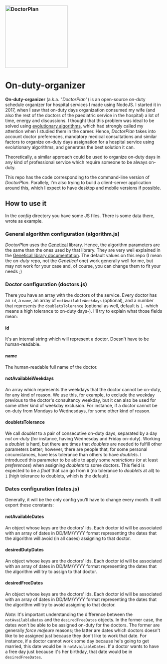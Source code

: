 ### <img src="https://juanramirez.github.io/assets/images/projects/doctorplan/logo-dark.png" alt="DoctorPlan" width="200"/>

# On-duty-organizer
**On-duty-organizer** (a.k.a. "_DoctorPlan_") is an open-source on-duty schedule organizer for hospital services I made using NodeJS. I started it in 2017, when I saw that on-duty days organization consumed my wife (and also the rest of the doctors of the paediatric service in the hospital) a lot of time, energy and discussions. I thought that this problem was ideal to be solved using [evolutionary algorithms](https://en.wikipedia.org/wiki/Evolutionary_algorithm), which had strongly called my attention when I studied them in the career. Hence, _DoctorPlan_ takes into account doctor preferences, mandatory medical consultations and similar factors to organize on-duty days assignation for a hospital service using evolutionary algorithms, and generates the best solution it can.

Theoretically, a similar approach could be used to organize on-duty days in any kind of professional service which require someone to be always on-duty.

This repo has the code corresponding to the command-line version of _DoctorPlan_. Parallely, I'm also trying to build a client-server application around this, which I expect to have desktop and mobile versions if possible.

## How to use it
In the *config* directory you have some JS files. There is some data there, wrote as example.

### General algorithm configuration (algorithm.js)
_DoctorPlan_ uses the [Genetical](https://github.com/rubenjgarcia/genetical) library. Hence, the algorithm parameters are the same than the ones used by that library. They are very well explained in the [Genetical library documentation](https://github.com/rubenjgarcia/genetical#usage). The default values on this repo (I mean the _on-duty_ repo, not the _Genetical_ one) work generally well for me, but may not work for your case and, of course, you can change them to fit your needs ;)

### Doctor configuration (doctors.js)
There you have an array with the doctors of the service. Every doctor has an `id`, a `name`, an array of `notAvailableWeekdays` (optional), and a number that represents the `doubletsTolerance` (optional as well, default is `1` -which means a high tolerance to on-duty days-). I'll try to explain what those fields mean:

#### id
It's an internal string which will represent a doctor. Doesn't have to be human-readable.

#### name
The human-readable full name of the doctor.

#### notAvailableWeekdays
An array which represents the weekdays that the doctor cannot be on-duty, for any kind of reason. We use this, for example, to exclude the weekday previous to the doctor's consultancy weekday, but it can also be used for some other kind of weekday exclusion. For instance, if a doctor cannot be on-duty from Mondays to Wednesdays, for some other kind of reason.

#### doubletsTolerance
We call _doublet_ to a pair of consecutive on-duty days, separated by a day _not on-duty_ (for instance, having Wednesday and Friday on-duty). Working a _doublet_ is hard, but there are times that _doublets_ are needed to fulfill other parameters better; however, there are people that, for some personal circumstances, have less tolerance than others to have _doublets_. I introduced this parameter to be able to apply some _restrictions_ (or at least _preferences_) when assigning _doublets_ to some doctors. This field is expected to be a _float_ that can go from `0` (no tolerance to _doublets_ at all) to `1` (high tolerance to doublets, which is the default).

### Dates configuration (dates.js)
Generally, it will be the only config you'll have to change every month. It will export these constants:

#### notAvailableDates
An object whose keys are the doctors' ids. Each doctor id will be associated with an array of dates in DD/MM/YYYY format representing the dates that the algorithm will avoid (in all cases) assigning to that doctor.

#### desiredDutyDates
An object whose keys are the doctors' ids. Each doctor id will be associated with an array of dates in DD/MM/YYYY format representing the dates that the algorithm will try to assign to that doctor.

#### desiredFreeDates
An object whose keys are the doctors' ids. Each doctor id will be associated with an array of dates in DD/MM/YYYY format representing the dates that the algorithm will try to avoid assigning to that doctor.

*Note*: It's important understanding the difference between the `notAvailableDates` and the `desiredFreeDates` objects. In the former case, the dates won't be able to be assigned on-duty for the doctors. The former are generally _force majeure_ reasons; the latter are dates which doctors doesn't like to be assigned just because they don't like to work that date. For instance, if a doctor cannot work some day because he's going to get married, this date would be in `notAvailableDates`. If a doctor wants to have a free day just because it's her birthday, that date would be in `desiredFreeDates`.
